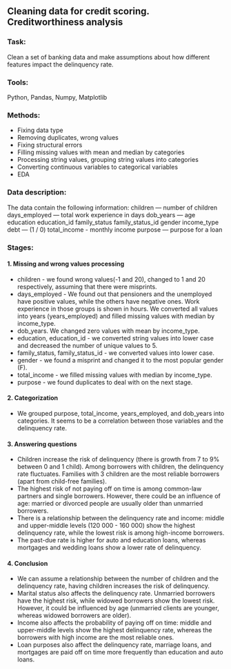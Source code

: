 ## Cleaning data for credit scoring. Creditworthiness analysis
### Task:
Clean a set of banking data and make assumptions about how different features impact the delinquency rate.

### Tools:
Python, Pandas, Numpy, Matplotlib

### Methods:
- Fixing data type
- Removing duplicates, wrong values
- Fixing structural errors
- Filling missing values with mean and median by categories
- Processing string values, grouping string values into categories 
- Converting continuous variables to categorical variables
- EDA  

### Data description:
The data contain the following information:
children — number of children
days_employed — total work experience in days
dob_years — age
education
education_id
family_status
family_status_id
gender
income_type
debt — (1 / 0)
total_income - monthly income
purpose — purpose for a loan

### Stages:
#### 1. Missing and wrong values processing
- children - we found wrong values(-1 and 20), changed to 1 and 20 respectively, assuming that there were misprints.
- days_employed - We found out that pensioners and the unemployed have positive values, while the others have negative ones. Work experience in those groups is shown in hours. We converted all values into years (years_employed) and filled missing values with median by income_type.
- dob_years. We changed zero values with mean by income_type.
- education, education_id - we converted string values into lower case and decreased the number of unique values to 5.
- family_status, family_status_id - we converted values into lower case.
- gender - we found a misprint and changed it to the most popular gender (F).
- total_income - we filled missing values with median by income_type.
- purpose - we found duplicates to deal with on the next stage.

#### 2. Categorization
- We grouped purpose, total_income, years_employed, and dob_years into categories. It seems to be a correlation between those variables and the delinquency rate.

#### 3. Answering questions
- Children increase the risk of delinquency (there is growth from 7 to 9% between 0 and 1 child). Among borrowers with children, the delinquency rate fluctuates. Families with 3 children are the most reliable borrowers (apart from child-free families).
- The highest risk of not paying off on time is among common-law partners and single borrowers. However, there could be an influence of age: married or divorced people are usually older than unmarried borrowers.
- There is a relationship between the delinquency rate and income: middle and upper-middle levels (120 000 - 160 000) show the highest delinquency rate, while the lowest risk is among high-income borrowers.
- The past-due rate is higher for auto and education loans, whereas mortgages and wedding loans show a lower rate of delinquency.

#### 4. Conclusion
- We can assume a relationship between the number of children and the delinquency rate, having children increases the risk of delinquency.
- Marital status also affects the delinquency rate. Unmarried borrowers have the highest risk, while widowed borrowers show the lowest risk. However, it could be influenced by age (unmarried clients are younger, whereas widowed borrowers are older).
- Income also affects the probability of paying off on time: middle and upper-middle levels show the highest delinquency rate, whereas the borrowers with high income are the most reliable ones.
- Loan purposes also affect the delinquency rate, marriage loans, and mortgages are paid off on time more frequently than education and auto loans.
